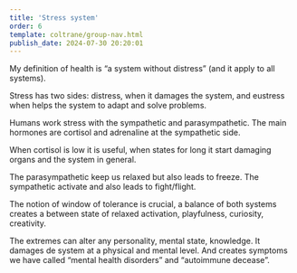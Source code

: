 ```yaml
---
title: 'Stress system'
order: 6
template: coltrane/group-nav.html
publish_date: 2024-07-30 20:20:01
---
```


My definition of health is “a system without distress” (and it apply to all systems). 

Stress has two sides: distress, when it damages the system, and eustress when helps the system to adapt and solve problems.

Humans work stress with the sympathetic and parasympathetic. The main hormones are cortisol and adrenaline at the sympathetic side.

When cortisol is low it is useful, when states for long it start damaging organs and the system in general.

The parasympathetic keep us relaxed but also leads to freeze. The sympathetic activate and also leads to fight/flight. 

The notion of window of tolerance is crucial, a balance of both systems creates a between state of relaxed activation, playfulness, curiosity, creativity.

The extremes can alter any personality, mental state, knowledge. It damages de system at a physical and mental level. And creates symptoms we have called “mental health disorders” and “autoimmune decease”.